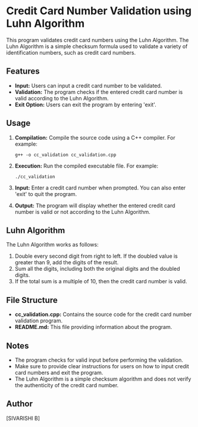 # Credit Card Number Validation using Luhn Algorithm

This program validates credit card numbers using the Luhn Algorithm. The Luhn Algorithm is a simple checksum formula used to validate a variety of identification numbers, such as credit card numbers.

## Features

- **Input:** Users can input a credit card number to be validated.
- **Validation:** The program checks if the entered credit card number is valid according to the Luhn Algorithm.
- **Exit Option:** Users can exit the program by entering 'exit'.

## Usage

1. **Compilation:** Compile the source code using a C++ compiler. For example:
   ```
   g++ -o cc_validation cc_validation.cpp
   ```

2. **Execution:** Run the compiled executable file. For example:
   ```
   ./cc_validation
   ```

3. **Input:** Enter a credit card number when prompted. You can also enter 'exit' to quit the program.

4. **Output:** The program will display whether the entered credit card number is valid or not according to the Luhn Algorithm.

## Luhn Algorithm

The Luhn Algorithm works as follows:

1. Double every second digit from right to left. If the doubled value is greater than 9, add the digits of the result.
2. Sum all the digits, including both the original digits and the doubled digits.
3. If the total sum is a multiple of 10, then the credit card number is valid.

## File Structure

- **cc_validation.cpp:** Contains the source code for the credit card number validation program.
- **README.md:** This file providing information about the program.

## Notes

- The program checks for valid input before performing the validation.
- Make sure to provide clear instructions for users on how to input credit card numbers and exit the program.
- The Luhn Algorithm is a simple checksum algorithm and does not verify the authenticity of the credit card number.

## Author

[SIVARISHI B]
